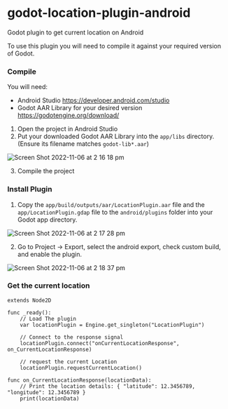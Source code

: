 # godot-location-plugin-android

Godot plugin to get current location on Android

To use this plugin you will need to compile it against your required version of Godot.

### Compile

You will need:

-   Android Studio https://developer.android.com/studio
-   Godot AAR Library for your desired version https://godotengine.org/download/

1. Open the project in Android Studio
2. Put your downloaded Godot AAR Library into the `app/libs` directory. (Ensure its filename matches `godot-lib*.aar`)

![Screen Shot 2022-11-06 at 2 16 18 pm](https://user-images.githubusercontent.com/657135/200154507-c0289657-b8ea-48cf-a414-fed773c19586.png)

3. Compile the project

### Install Plugin

1. Copy the `app/build/outputs/aar/LocationPlugin.aar` file and the `app/LocationPlugin.gdap` file to the `android/plugins` folder into your Godot app directory.

![Screen Shot 2022-11-06 at 2 17 28 pm](https://user-images.githubusercontent.com/657135/200154515-83f6ca62-f89d-48d1-bc3c-c13e99f39bd0.png)

2. Go to Project -> Export, select the android export, check custom build, and enable the plugin.

![Screen Shot 2022-11-06 at 2 18 37 pm](https://user-images.githubusercontent.com/657135/200154518-69750a9b-77c1-49a6-afc4-8f5030d12fa4.png)


### Get the current location

```gdscript
extends Node2D

func _ready():
    // Load The plugin
    var locationPlugin = Engine.get_singleton("LocationPlugin")

    // Connect to the response signal
    locationPlugin.connect("onCurrentLocationResponse", on_CurrentLocationResponse)

    // request the current Location
    locationPlugin.requestCurrentLocation()

func on_CurrentLocationResponse(locationData):
    // Print the location details: { "latitude": 12.3456789, "longitude": 12.3456789 }
    print(locationData)

```
